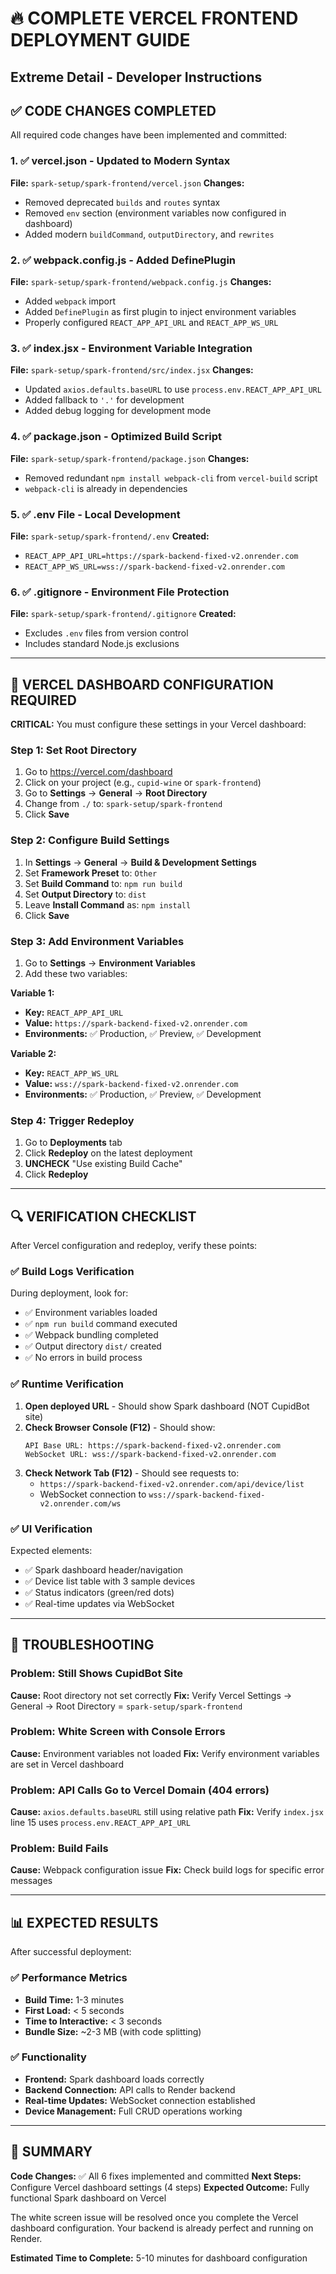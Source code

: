 # 🔥 COMPLETE VERCEL FRONTEND DEPLOYMENT GUIDE
## Extreme Detail - Developer Instructions

## ✅ CODE CHANGES COMPLETED

All required code changes have been implemented and committed:

### 1. ✅ vercel.json - Updated to Modern Syntax
**File:** `spark-setup/spark-frontend/vercel.json`
**Changes:**
- Removed deprecated `builds` and `routes` syntax
- Removed `env` section (environment variables now configured in dashboard)
- Added modern `buildCommand`, `outputDirectory`, and `rewrites`

### 2. ✅ webpack.config.js - Added DefinePlugin
**File:** `spark-setup/spark-frontend/webpack.config.js`
**Changes:**
- Added `webpack` import
- Added `DefinePlugin` as first plugin to inject environment variables
- Properly configured `REACT_APP_API_URL` and `REACT_APP_WS_URL`

### 3. ✅ index.jsx - Environment Variable Integration
**File:** `spark-setup/spark-frontend/src/index.jsx`
**Changes:**
- Updated `axios.defaults.baseURL` to use `process.env.REACT_APP_API_URL`
- Added fallback to `'.'` for development
- Added debug logging for development mode

### 4. ✅ package.json - Optimized Build Script
**File:** `spark-setup/spark-frontend/package.json`
**Changes:**
- Removed redundant `npm install webpack-cli` from `vercel-build` script
- `webpack-cli` is already in dependencies

### 5. ✅ .env File - Local Development
**File:** `spark-setup/spark-frontend/.env`
**Created:**
- `REACT_APP_API_URL=https://spark-backend-fixed-v2.onrender.com`
- `REACT_APP_WS_URL=wss://spark-backend-fixed-v2.onrender.com`

### 6. ✅ .gitignore - Environment File Protection
**File:** `spark-setup/spark-frontend/.gitignore`
**Created:**
- Excludes `.env` files from version control
- Includes standard Node.js exclusions

---

## 🎯 VERCEL DASHBOARD CONFIGURATION REQUIRED

**CRITICAL:** You must configure these settings in your Vercel dashboard:

### Step 1: Set Root Directory
1. Go to https://vercel.com/dashboard
2. Click on your project (e.g., `cupid-wine` or `spark-frontend`)
3. Go to **Settings** → **General** → **Root Directory**
4. Change from `./` to: `spark-setup/spark-frontend`
5. Click **Save**

### Step 2: Configure Build Settings
1. In **Settings** → **General** → **Build & Development Settings**
2. Set **Framework Preset** to: `Other`
3. Set **Build Command** to: `npm run build`
4. Set **Output Directory** to: `dist`
5. Leave **Install Command** as: `npm install`
6. Click **Save**

### Step 3: Add Environment Variables
1. Go to **Settings** → **Environment Variables**
2. Add these two variables:

**Variable 1:**
- **Key:** `REACT_APP_API_URL`
- **Value:** `https://spark-backend-fixed-v2.onrender.com`
- **Environments:** ✅ Production, ✅ Preview, ✅ Development

**Variable 2:**
- **Key:** `REACT_APP_WS_URL`
- **Value:** `wss://spark-backend-fixed-v2.onrender.com`
- **Environments:** ✅ Production, ✅ Preview, ✅ Development

### Step 4: Trigger Redeploy
1. Go to **Deployments** tab
2. Click **Redeploy** on the latest deployment
3. **UNCHECK** "Use existing Build Cache"
4. Click **Redeploy**

---

## 🔍 VERIFICATION CHECKLIST

After Vercel configuration and redeploy, verify these points:

### ✅ Build Logs Verification
During deployment, look for:
- ✅ Environment variables loaded
- ✅ `npm run build` command executed
- ✅ Webpack bundling completed
- ✅ Output directory `dist/` created
- ✅ No errors in build process

### ✅ Runtime Verification
1. **Open deployed URL** - Should show Spark dashboard (NOT CupidBot site)
2. **Check Browser Console (F12)** - Should show:
   ```
   API Base URL: https://spark-backend-fixed-v2.onrender.com
   WebSocket URL: wss://spark-backend-fixed-v2.onrender.com
   ```
3. **Check Network Tab (F12)** - Should see requests to:
   - `https://spark-backend-fixed-v2.onrender.com/api/device/list`
   - WebSocket connection to `wss://spark-backend-fixed-v2.onrender.com/ws`

### ✅ UI Verification
Expected elements:
- ✅ Spark dashboard header/navigation
- ✅ Device list table with 3 sample devices
- ✅ Status indicators (green/red dots)
- ✅ Real-time updates via WebSocket

---

## 🚨 TROUBLESHOOTING

### Problem: Still Shows CupidBot Site
**Cause:** Root directory not set correctly
**Fix:** Verify Vercel Settings → General → Root Directory = `spark-setup/spark-frontend`

### Problem: White Screen with Console Errors
**Cause:** Environment variables not loaded
**Fix:** Verify environment variables are set in Vercel dashboard

### Problem: API Calls Go to Vercel Domain (404 errors)
**Cause:** `axios.defaults.baseURL` still using relative path
**Fix:** Verify `index.jsx` line 15 uses `process.env.REACT_APP_API_URL`

### Problem: Build Fails
**Cause:** Webpack configuration issue
**Fix:** Check build logs for specific error messages

---

## 📊 EXPECTED RESULTS

After successful deployment:

### ✅ Performance Metrics
- **Build Time:** 1-3 minutes
- **First Load:** < 5 seconds
- **Time to Interactive:** < 3 seconds
- **Bundle Size:** ~2-3 MB (with code splitting)

### ✅ Functionality
- **Frontend:** Spark dashboard loads correctly
- **Backend Connection:** API calls to Render backend
- **Real-time Updates:** WebSocket connection established
- **Device Management:** Full CRUD operations working

---

## 🎉 SUMMARY

**Code Changes:** ✅ All 6 fixes implemented and committed
**Next Steps:** Configure Vercel dashboard settings (4 steps)
**Expected Outcome:** Fully functional Spark dashboard on Vercel

The white screen issue will be resolved once you complete the Vercel dashboard configuration. Your backend is already perfect and running on Render.

**Estimated Time to Complete:** 5-10 minutes for dashboard configuration